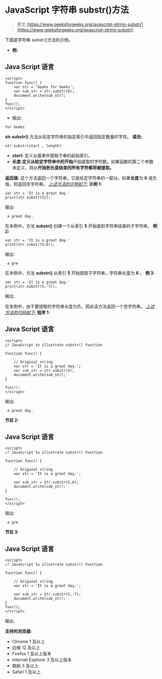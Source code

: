 # JavaScript 字符串 substr()方法

> 原文:[https://www.geeksforgeeks.org/javascript-string-substr/](https://www.geeksforgeeks.org/javascript-string-substr/)

下面是字符串 substr()方法的示例。

*   **例:**

## Java Script 语言

```
<script>
function func() {
    var str = 'Geeks for Geeks';
    var sub_str = str.substr(6);
    document.write(sub_str);
}
func();
</script>
```

*   输出:

```
for Geeks
```

**str.substr()** 方法从给定字符串的指定索引中返回指定数量的字符。
**语法:**

```
str.substr(start , length)
```

*   **start:** 定义从基串中提取子串的起始索引。
*   **长度:**定义从给定字符串中的**开始**开始提取的字符数。如果函数的第二个参数未定义，则从**开始到长度结束的所有字符都将被提取。**

**返回值:**
这个方法返回一个字符串，它是给定字符串的一部分。如果**长度**为 **0** 或负值，则返回空字符串。
*<u>上述方法的示例如下:</u>*
**示例 1:**

```
var str = 'It is a great day.'
print(str.substr(5));
```

输出:

```
 a great day.
```

在本例中，方法 **substr()** 创建一个从索引 **5** 开始直到字符串结束的子字符串。
**例 2:**

```
var str = 'It is a great day.'
print(str.substr(5,6));
```

输出:

```
 a gre
```

在本例中，方法 **substr()** 从索引 **5** 开始提取子字符串，字符串长度为 **6** 。
**例 3:**

```
var str = 'It is a great day.'
print(str.substr(5,-7));
```

输出:

在本例中，由于要提取的字符串长度为负，因此该方法返回一个空字符串。
*<u>上述方法的代码如下:</u>*
**程序 1:**

## Java Script 语言

```
<script>
// JavaScript to illustrate substr() function

function func() {

    // Original string
    var str = 'It is a great day.';
    var sub_str = str.substr(5);
    document.write(sub_str);
}

func();
</script>
```

输出:

```
 a great day.
```

**节目 2:**

## Java Script 语言

```
<script>
// JavaScript to illustrate substr() function

function func() {

    // Original string
    var str = 'It is a great day.';

    var sub_str = str.substr(5,6);
    document.write(sub_str);
}

func();
</script>
```

输出:

```
 a gre
```

**节目 3:**

## Java Script 语言

```
<script>
// JavaScript to illustrate substr() function

function func() {

    // Original string
    var str = 'It is a great day.';

    var sub_str = str.substr(5,-7);
    document.write(sub_str);
}
func();
</script>
```

输出:

**支持的浏览器:**

*   Chrome 1 及以上
*   边缘 12 及以上
*   Firefox 1 及以上版本
*   Internet Explorer 3 及以上版本
*   歌剧 3 及以上
*   Safari 1 及以上